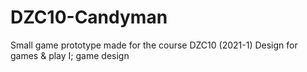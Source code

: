 # DZC10-Candyman

Small game prototype made for the course DZC10 (2021-1) Design for games & play I; game design
